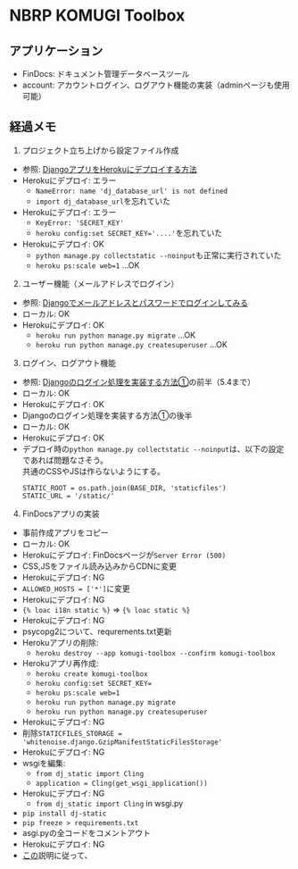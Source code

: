 # NBRP KOMUGI Toolbox

## アプリケーション
- FinDocs: ドキュメント管理データベースツール
- account: アカウントログイン、ログアウト機能の実装（adminページも使用可能）


## 経過メモ
1. プロジェクト立ち上げから設定ファイル作成
  - 参照: [DjangoアプリをHerokuにデプロイする方法](https://qiita.com/frosty/items/66f5dff8fc723387108c)
  - Herokuにデプロイ: エラー
    - `NameError: name 'dj_database_url' is not defined`
    - `import dj_database_url`を忘れていた
  - Herokuにデプロイ: エラー
    - `KeyError: 'SECRET_KEY'`
    - `heroku config:set SECRET_KEY='....'`を忘れていた
  - Herokuにデプロイ: OK
    - `python manage.py collectstatic --noinput`も正常に実行されていた
    - `heroku ps:scale web=1` ...OK
2. ユーザー機能（メールアドレスでログイン）
  - 参照: [Djangoでメールアドレスとパスワードでログインしてみる](https://qiita.com/cortyuming/items/2167a29a90c94bb4b1bb)
  - ローカル: OK
  - Herokuにデプロイ: OK
    - `heroku run python manage.py migrate` ...OK
    - `heroku run python manage.py createsuperuser` ...OK
3. ログイン、ログアウト機能
  - 参照: [Djangoのログイン処理を実装する方法①](https://intellectual-curiosity.tokyo/2018/11/13/django%E3%81%AE%E3%83%AD%E3%82%B0%E3%82%A4%E3%83%B3%E5%87%A6%E7%90%86%E3%82%92%E5%AE%9F%E8%A3%85%E3%81%99%E3%82%8B%E6%96%B9%E6%B3%95%E2%91%A0/)の前半（5.4まで）
  - ローカル: OK
  - Herokuにデプロイ: OK
  - Djangoのログイン処理を実装する方法①の後半
  - ローカル: OK
  - Herokuにデプロイ: OK
  - デプロイ時の`python manage.py collectstatic --noinput`は、以下の設定であれば問題なさそう。  
    共通のCSSやJSは作らないようにする。  
    ```
    STATIC_ROOT = os.path.join(BASE_DIR, 'staticfiles')
    STATIC_URL = '/static/'
    ```
4. FinDocsアプリの実装
  - 事前作成アプリをコピー
  - ローカル: OK
  - Herokuにデプロイ: FinDocsページが`Server Error (500)`
  - CSS,JSをファイル読み込みからCDNに変更
  - Herokuにデプロイ: NG
  - `ALLOWED_HOSTS = ['*']`に変更
  - Herokuにデプロイ: NG
  - `{% loac i18n static %}` => `{% loac static %}`
  - Herokuにデプロイ: NG
  - psycopg2について、requrements.txt更新
  - Herokuアプリの削除:
    - `heroku destroy --app komugi-toolbox --confirm komugi-toolbox`
  - Herokuアプリ再作成:
    - `heroku create komugi-toolbox`
    - `heroku config:set SECRET_KEY=`
    - `heroku ps:scale web=1`
    - `heroku run python manage.py migrate`
    - `heroku run python manage.py createsuperuser`
  - Herokuにデプロイ: NG
  - 削除`STATICFILES_STORAGE = 'whitenoise.django.GzipManifestStaticFilesStorage'`
  - Herokuにデプロイ: NG
  - wsgiを編集:
    - `from dj_static import Cling`
    - `application = Cling(get_wsgi_application())`
  - Herokuにデプロイ: NG
    - `from dj_static import Cling` in wsgi.py
  - `pip install dj-static`
  - `pip freeze > requirements.txt`
  - asgi.pyの全コードをコメントアウト
  - Herokuにデプロイ: NG
  - [この](https://getbootstrap.jp/docs/4.3/getting-started/introduction/)説明に従って、<script>の位置を変更
  - Herokuにデプロイ: NG
  - ログイン画面に各種bootstrap用のCDNを入れてみてどうなるかみてみる
  - Herokuにデプロイ: NG
  - runtime.txtを変更: python-3.7.3 => python-3.7.6
  - Herokuにデプロイ: NG
  - ログイン画面に各種JSを入れてみてどうなるかみてみる
  - Herokuにデプロイ: NG
